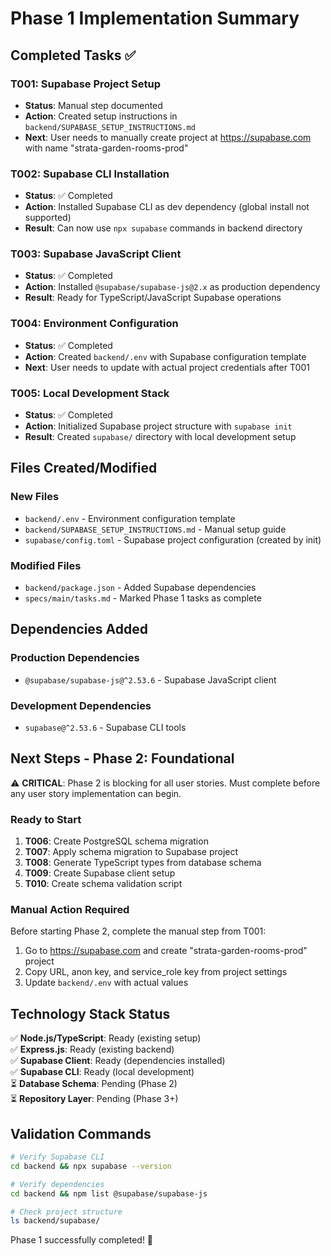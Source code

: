 # Phase 1 Implementation Summary

## Completed Tasks ✅

### T001: Supabase Project Setup
- **Status**: Manual step documented
- **Action**: Created setup instructions in `backend/SUPABASE_SETUP_INSTRUCTIONS.md`
- **Next**: User needs to manually create project at https://supabase.com with name "strata-garden-rooms-prod"

### T002: Supabase CLI Installation
- **Status**: ✅ Completed
- **Action**: Installed Supabase CLI as dev dependency (global install not supported)
- **Result**: Can now use `npx supabase` commands in backend directory

### T003: Supabase JavaScript Client
- **Status**: ✅ Completed  
- **Action**: Installed `@supabase/supabase-js@2.x` as production dependency
- **Result**: Ready for TypeScript/JavaScript Supabase operations

### T004: Environment Configuration
- **Status**: ✅ Completed
- **Action**: Created `backend/.env` with Supabase configuration template
- **Next**: User needs to update with actual project credentials after T001

### T005: Local Development Stack
- **Status**: ✅ Completed
- **Action**: Initialized Supabase project structure with `supabase init`
- **Result**: Created `supabase/` directory with local development setup

## Files Created/Modified

### New Files
- `backend/.env` - Environment configuration template
- `backend/SUPABASE_SETUP_INSTRUCTIONS.md` - Manual setup guide
- `supabase/config.toml` - Supabase project configuration (created by init)

### Modified Files  
- `backend/package.json` - Added Supabase dependencies
- `specs/main/tasks.md` - Marked Phase 1 tasks as complete

## Dependencies Added

### Production Dependencies
- `@supabase/supabase-js@^2.53.6` - Supabase JavaScript client

### Development Dependencies
- `supabase@^2.53.6` - Supabase CLI tools

## Next Steps - Phase 2: Foundational

⚠️ **CRITICAL**: Phase 2 is blocking for all user stories. Must complete before any user story implementation can begin.

### Ready to Start
1. **T006**: Create PostgreSQL schema migration
2. **T007**: Apply schema migration to Supabase project
3. **T008**: Generate TypeScript types from database schema
4. **T009**: Create Supabase client setup
5. **T010**: Create schema validation script

### Manual Action Required
Before starting Phase 2, complete the manual step from T001:
1. Go to https://supabase.com and create "strata-garden-rooms-prod" project
2. Copy URL, anon key, and service_role key from project settings
3. Update `backend/.env` with actual values

## Technology Stack Status

✅ **Node.js/TypeScript**: Ready (existing setup)  
✅ **Express.js**: Ready (existing backend)  
✅ **Supabase Client**: Ready (dependencies installed)  
✅ **Supabase CLI**: Ready (local development)  
⏳ **Database Schema**: Pending (Phase 2)  
⏳ **Repository Layer**: Pending (Phase 3+)  

## Validation Commands

```bash
# Verify Supabase CLI
cd backend && npx supabase --version

# Verify dependencies
cd backend && npm list @supabase/supabase-js

# Check project structure
ls backend/supabase/
```

Phase 1 successfully completed! 🎉